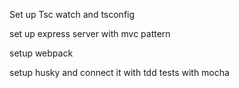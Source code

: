 Set up Tsc watch and tsconfig

set up express server with mvc pattern 

setup webpack 

setup husky and connect it with tdd tests with mocha


